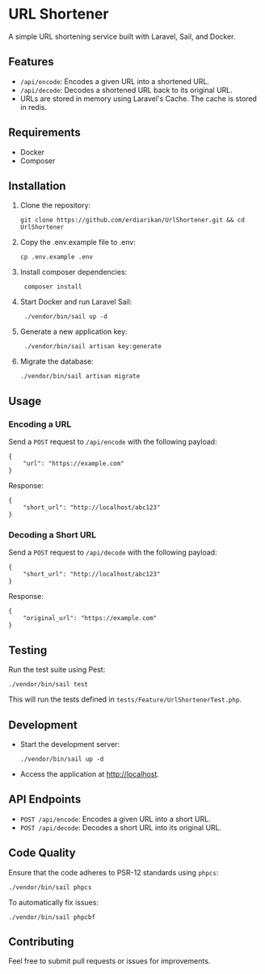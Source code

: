 URL Shortener
=============

A simple URL shortening service built with Laravel, Sail, and Docker.

Features
------------

- `/api/encode`: Encodes a given URL into a shortened URL.
- `/api/decode`: Decodes a shortened URL back to its original URL.
- URLs are stored in memory using Laravel's Cache. The cache is stored in redis.

Requirements
------------

*   Docker
*   Composer

Installation
------------

1.  Clone the repository:

        git clone https://github.com/erdiarikan/UrlShortener.git && cd UrlShortener

2.  Copy the .env.example file to .env:

        cp .env.example .env

3. Install composer dependencies:

        composer install

4. Start Docker and run Laravel Sail:

        ./vendor/bin/sail up -d
 
5. Generate a new application key:

        ./vendor/bin/sail artisan key:generate

6. Migrate the database:

       ./vendor/bin/sail artisan migrate

Usage
-----

### Encoding a URL

Send a `POST` request to `/api/encode` with the following payload:

    {
        "url": "https://example.com"
    }

Response:

    {
        "short_url": "http://localhost/abc123"
    }

### Decoding a Short URL

Send a `POST` request to `/api/decode` with the following payload:

    {
        "short_url": "http://localhost/abc123"
    }

Response:

    {
        "original_url": "https://example.com"
    }

Testing
-------

Run the test suite using Pest:

    ./vendor/bin/sail test

This will run the tests defined in `tests/Feature/UrlShortenerTest.php`.

Development
-----------

*   Start the development server:

        ./vendor/bin/sail up -d

*   Access the application at [http://localhost](http://localhost).

API Endpoints
-------------

*   `POST /api/encode`: Encodes a given URL into a short URL.
*   `POST /api/decode`: Decodes a short URL into its original URL.

Code Quality
------------

Ensure that the code adheres to PSR-12 standards using `phpcs`:

    ./vendor/bin/sail phpcs

To automatically fix issues:

    ./vendor/bin/sail phpcbf

Contributing
------------

Feel free to submit pull requests or issues for improvements.
